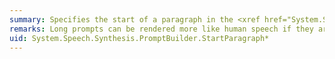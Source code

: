 ```yaml
---
summary: Specifies the start of a paragraph in the <xref href="System.Speech.Synthesis.PromptBuilder"></xref> object, and optionally specifies a language.
remarks: Long prompts can be rendered more like human speech if they are broken into sentences and paragraphs.
uid: System.Speech.Synthesis.PromptBuilder.StartParagraph*
---
```


